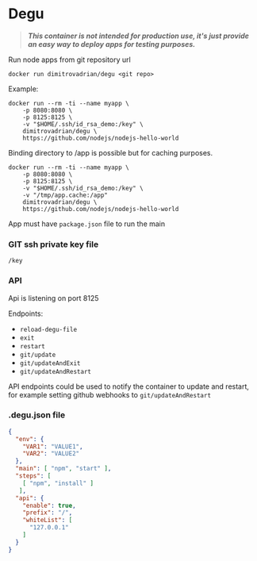 # Degu

> ***This container is not intended for production use, it's just provide an easy way to deploy apps for testing purposes.***


Run node apps from git repository url

```
docker run dimitrovadrian/degu <git repo>
```

Example:

```
docker run --rm -ti --name myapp \
    -p 8080:8080 \
    -p 8125:8125 \
    -v "$HOME/.ssh/id_rsa_demo:/key" \
    dimitrovadrian/degu \
    https://github.com/nodejs/nodejs-hello-world
```

Binding directory to /app is possible but for caching purposes.

```
docker run --rm -ti --name myapp \
    -p 8080:8080 \
    -p 8125:8125 \
    -v "$HOME/.ssh/id_rsa_demo:/key" \
    -v "/tmp/app.cache:/app"
    dimitrovadrian/degu \
    https://github.com/nodejs/nodejs-hello-world
```

App must have `package.json` file to run the main

### GIT ssh private key file
`/key`

### API
Api is listening on port 8125

Endpoints:
- `reload-degu-file`
- `exit`
- `restart`
- `git/update`
- `git/updateAndExit`
- `git/updateAndRestart`

API endpoints could be used to notify the container to update and restart, 
for example setting github webhooks to `git/updateAndRestart`

### .degu.json file

```json
{
  "env": {
    "VAR1": "VALUE1",
    "VAR2": "VALUE2"
  },
  "main": [ "npm", "start" ],
  "steps": [ 
    [ "npm", "install" ]
   ],
  "api": {
    "enable": true,
    "prefix": "/",
    "whiteList": [
      "127.0.0.1"
    ]
  }
}

```